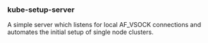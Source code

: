 ### kube-setup-server

A simple server which listens for local AF_VSOCK connections and automates the
initial setup of single node clusters.
